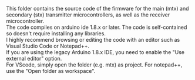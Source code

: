 This folder contains the source code of the firmware for the main (mtx) and secondary (stx) transmitter microcontrollers, as well as the receiver microcontroller.  
The code compiles on arduino ide 1.8.x or later. The code is self-contained so doesn't require installing any libraries.  
I highly recommend browsing or editing the code with an editor such as Visual Studio Code or Notepad++.  
If you are using the legacy Arduino 1.8.x IDE, you need to enable the "Use external editor" option.  
For VScode, simply open the folder (e.g. mtx) as project. For notepad++, use the "Open folder as workspace".  


